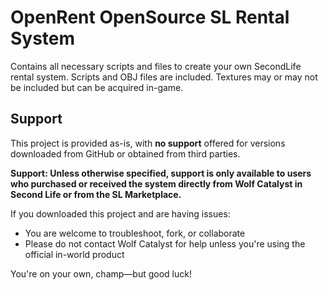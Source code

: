 # OpenRent OpenSource SL Rental System
 Contains all necessary scripts and files to create your own SecondLife rental system. Scripts and OBJ files are included. Textures may or may not be included but can be acquired in-game.

 ## Support

This project is provided as-is, with **no support** offered for versions downloaded from GitHub or obtained from third parties.

**Support: Unless otherwise specified, support is only available to users who purchased or received the system directly from Wolf Catalyst in Second Life or from the SL Marketplace.**

If you downloaded this project and are having issues:
- You are welcome to troubleshoot, fork, or collaborate
- Please do not contact Wolf Catalyst for help unless you're using the official in-world product

You're on your own, champ—but good luck!

